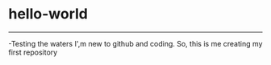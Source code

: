 # hello-world
---
-Testing the waters
 I',m new to github and coding. So, this is me creating my first repository
